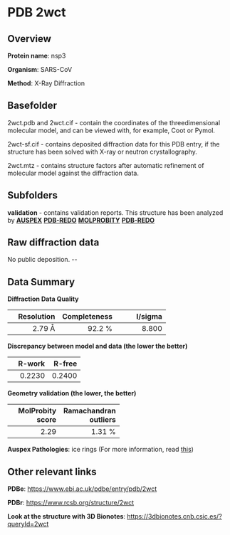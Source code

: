 # PDB 2wct

## Overview

**Protein name**: nsp3

**Organism**: SARS-CoV

**Method**: X-Ray Diffraction

## Basefolder

2wct.pdb and 2wct.cif - contain the coordinates of the threedimensional molecular model, and can be viewed with, for example, Coot or Pymol.

2wct-sf.cif - contains deposited diffraction data for this PDB entry, if the structure has been solved with X-ray or neutron crystallography.

2wct.mtz - contains structure factors after automatic refinement of molecular model against the diffraction data.

## Subfolders





**validation** - contains validation reports. This structure has been analyzed by [**AUSPEX**](https://github.com/thorn-lab/coronavirus_structural_task_force/tree/master/pdb/nsp3/SARS-CoV/2wct/validation/auspex) [**PDB-REDO**](https://github.com/thorn-lab/coronavirus_structural_task_force/tree/master/pdb/nsp3/SARS-CoV/2wct/validation/pdb-redo) [**MOLPROBITY**](https://github.com/thorn-lab/coronavirus_structural_task_force/tree/master/pdb/nsp3/SARS-CoV/2wct/validation/molprobity) [**PDB-REDO**](https://github.com/thorn-lab/coronavirus_structural_task_force/blob/master/pdb/nsp3/SARS-CoV/2wct/validation/Xtriage_output.log) 

## Raw diffraction data

No public deposition. --<br> 

## Data Summary
**Diffraction Data Quality**

|   | Resolution | Completeness| I/sigma |
|---|-------------:|----------------:|--------------:|
|   |2.79 Å|92.2  %|<img width=50/>8.800|

**Discrepancy between model and data (the lower the better)**

|   | **R-work**| **R-free**   
|---|-------------:|----------------:|           
||  0.2230|  0.2400|

**Geometry validation (the lower, the better)**

|   |**MolProbity<br>score**| **Ramachandran<br>outliers** 
|---|-------------:|----------------:|
||  2.29|  1.31 %|

**Auspex Pathologies**: ice rings			 (For more information, read [this](https://github.com/thorn-lab/coronavirus_structural_task_force/blob/master/pdb/nsp3/SARS-CoV/2wct/validation/auspex/2wct_auspex_comments.txt))

 



## Other relevant links 
**PDBe**:  https://www.ebi.ac.uk/pdbe/entry/pdb/2wct
 
**PDBr**: https://www.rcsb.org/structure/2wct 

**Look at the structure with 3D Bionotes**: https://3dbionotes.cnb.csic.es/?queryId=2wct


